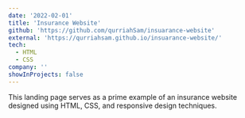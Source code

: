 ```yaml
---
date: '2022-02-01'
title: 'Insurance Website'
github: 'https://github.com/qurriahSam/insuarance-website'
external: 'https://qurriahsam.github.io/insuarance-website/'
tech:
  - HTML
  - CSS
company: ''
showInProjects: false
---
```


This landing page serves as a prime example of an insurance website designed using HTML, CSS, and responsive design techniques.
